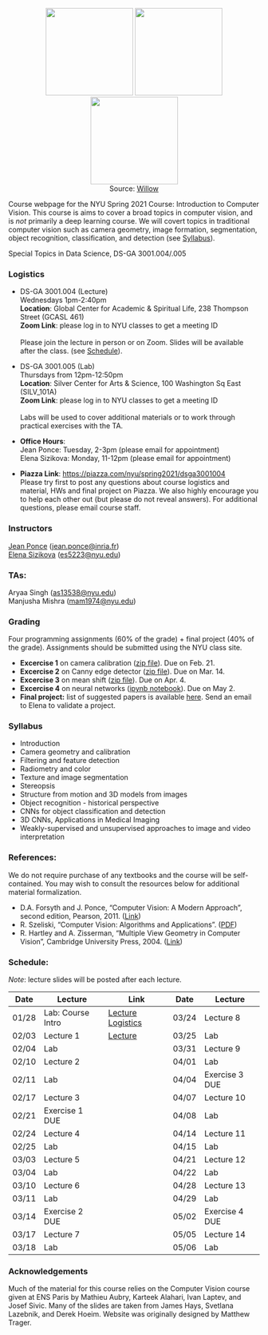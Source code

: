 <p align="center">
  <img src="https://www.di.ens.fr/willow/research/inpainting/images/new_000228/new_000228.jpg" width="175">
  <img src="https://www.di.ens.fr/willow/research/inpainting/images/new_000228/new_000228_outline.jpg" width="175">
  <img src="https://www.di.ens.fr/willow/research/inpainting/images/new_000228/new_000228_res_comb.jpg" width="175">
 <br>
  Source: <a href="https://www.di.ens.fr/willow/research/inpainting/">Willow</a>
</p>

Course webpage for the NYU Spring 2021 Course: Introduction to Computer Vision. This course is aims to cover a broad topics in computer vision, and is *not* primarily a deep learning course. We will covert topics in traditional computer vision such as camera geometry, image formation, segmentation, object recognition, classification, and detection (see [Syllabus](#Syllabus)).

Special Topics in Data Science, DS-GA 3001.004/.005

### Logistics

* DS-GA 3001.004 (Lecture) \
Wednesdays 1pm-2:40pm  \
**Location**: Global Center for Academic & Spiritual Life, 238 Thompson Street (GCASL 461)   \
**Zoom Link**: please log in to NYU classes to get a meeting ID \
\
Please join the lecture in person or on Zoom. Slides will be available after the class. (see [Schedule](#Schedule)).

* DS-GA 3001.005 (Lab) \
Thursdays from 12pm-12:50pm \
**Location**: Silver Center for Arts & Science, 100 Washington Sq East (SILV_101A) \
**Zoom Link**: please log in to NYU classes to get a meeting ID \
\
Labs will be used to cover additional materials or to work through practical exercises with the TA. 

* **Office Hours**: \
Jean Ponce: Tuesday, 2-3pm (please email for appointment) \
Elena Sizikova: Monday, 11-12pm (please email for appointment)


* **Piazza Link**: https://piazza.com/nyu/spring2021/dsga3001004  \
Please try first to post any questions about course logistics and material, HWs and final project on Piazza. We also highly encourage you to help each other out (but please do not reveal answers). For additional questions, please email course staff.


### Instructors

<a href="https://www.di.ens.fr/~ponce/">Jean Ponce</a> (jean.ponce@inria.fr)  
<a href="https://esizikova.github.io">Elena Sizikova</a> (es5223@nyu.edu)

### TAs:  
Aryaa Singh (as13538@nyu.edu)  
Manjusha Mishra (mam1974@nyu.edu)

### Grading

Four programming assignments (60% of the grade) + final project (40% of the
grade). Assignments should be submitted using the NYU class site.

* **Excercise 1** on camera calibration ([zip file](/homeworks/homework1.zip)).
Due on Feb. 21.
* **Excercise 2** on Canny edge detector ([zip file](/homeworks/homework2.zip)).
Due on Mar. 14.
* **Excercise 3** on mean shift ([zip file](/homeworks/homework3.zip)).
Due on Apr. 4.
* **Excercise 4** on neural networks ([ipynb notebook](/homeworks/homework4.ipynb)). 
Due on May 2.
* **Final project:** list of suggested papers is available [here](https://docs.google.com/document/d/15wjCUedE69u1c5ijW3S407oxISkLNlnHvB8ztOSvUUg/edit?usp=sharing). Send an email to Elena to validate a project. 

<a name="Syllabus"></a>
### Syllabus 
  * Introduction
  * Camera geometry and calibration
  * Filtering and feature detection
  * Radiometry and color
  * Texture and image segmentation
  * Stereopsis
  * Structure from motion and 3D models from images
  * Object recognition - historical perspective
  * CNNs for object classification and detection
  * 3D CNNs, Applications in Medical Imaging
  * Weakly-supervised and unsupervised approaches to image and video interpretation 

### References:
We do not require purchase of any textbooks and the course will be self-contained. You may wish to consult the resources below for additional material formalization. 

* D.A. Forsyth and J. Ponce, “Computer Vision: A Modern Approach”, second edition, Pearson, 2011. (<a href="https://www.pearson.com/us/higher-education/program/Forsyth-Computer-Vision-A-Modern-Approach-2nd-Edition/PGM111082.html">Link</a>)
* R. Szeliski, “Computer Vision: Algorithms and Applications”. (<a href="http://szeliski.org/Book/">PDF</a>)
* R. Hartley and A. Zisserman, “Multiple View Geometry in Computer Vision”, Cambridge University Press, 2004. (<a href="https://www.robots.ox.ac.uk/~vgg/hzbook/">Link</a>)
 
<a name="Schedule"></a>
### Schedule:

*Note*: lecture slides will be posted after each lecture.

| Date  | Lecture               | Link                                                                                          | Date  | Lecture               |
| ----- | --------------------- | --------------------------------------------------------------------------------------------- | ----- | --------------------- |
| 01/28 | Lab: Course Intro     | <a href="http://www.di.ens.fr/~ponce/lect1.pptx">Lecture</a> <a href="lectures/logistics.pdf">Logistics</a>      | 03/24 | Lecture 8             |
| 02/03 | Lecture 1             | <a href="http://www.di.ens.fr/~ponce/lect2.pptx">Lecture</a>                                                     | 03/25 | Lab                   |
| 02/04 | Lab                   |                                                                                               | 03/31 | Lecture 9             |
| 02/10 | Lecture 2             |                                                                                               | 04/01 | Lab                   |
| 02/11 | Lab                   |                                                                                               | 04/04 | Exercise 3 DUE        |
| 02/17 | Lecture 3             |                                                                                               | 04/07 | Lecture 10            |
| 02/21 | Exercise 1 DUE        |                                                                                               | 04/08 | Lab                   |
| 02/24 | Lecture 4             |                                                                                               | 04/14 | Lecture 11            |
| 02/25 | Lab                   |                                                                                               | 04/15 | Lab                   |
| 03/03 | Lecture 5             |                                                                                               | 04/21 | Lecture 12            |
| 03/04 | Lab                   |                                                                                               | 04/22 | Lab                   |
| 03/10 | Lecture 6             |                                                                                               | 04/28 | Lecture 13            |
| 03/11 | Lab                   |                                                                                               | 04/29 | Lab                   |
| 03/14 | Exercise 2 DUE        |                                                                                               | 05/02 | Exercise 4 DUE        |
| 03/17 | Lecture 7             |                                                                                               | 05/05 | Lecture 14            |
| 03/18 | Lab                   |                                                                                               | 05/06 | Lab                   |


### Acknowledgements
Much of the material for this course relies on the Computer Vision course given at ENS Paris by Mathieu Aubry, Karteek Alahari, Ivan Laptev, and Josef Sivic. Many of the slides are taken from James Hays, Svetlana Lazebnik, and Derek Hoeim. Website was originally designed by Matthew Trager.
